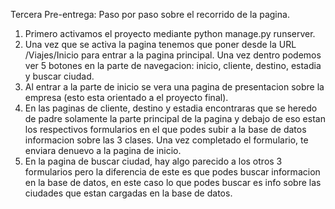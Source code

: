 Tercera Pre-entrega:
Paso por paso sobre el recorrido de la pagina.

1. Primero activamos el proyecto mediante python manage.py runserver.
2. Una vez que se activa la pagina tenemos que poner desde la URL /Viajes/Inicio para entrar a la pagina principal. Una vez dentro podemos ver 5 botones en la parte de navegacion: inicio, cliente, destino, estadia y buscar ciudad.
3. Al entrar a la parte de inicio se vera una pagina de presentacion sobre la empresa (esto esta orientado a el proyecto final).
4. En las paginas de cliente, destino y estadia encontraras que se heredo de padre solamente la parte principal de la pagina y debajo de eso estan los respectivos formularios en el que podes subir a la base de datos informacion sobre las 3 clases. Una vez completado el formulario, te enviara denuevo a la pagina de inicio.
5. En la pagina de buscar ciudad, hay algo parecido a los otros 3 formularios pero la diferencia de este es que podes buscar informacion en la base de datos, en este caso lo que podes buscar es info sobre las ciudades que estan cargadas en la base de datos.